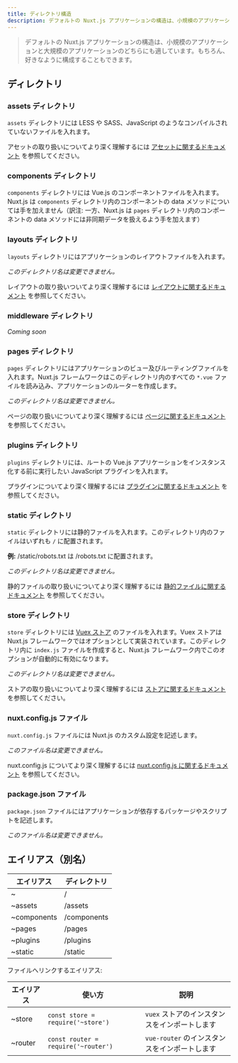 ```yaml
---
title: ディレクトリ構造
description: デフォルトの Nuxt.js アプリケーションの構造は、小規模のアプリケーションと大規模のアプリケーションのどちらにも適しています。
---
```


<!-- title: Directory Structure -->
<!-- description: The default Nuxt.js application structure is intended to provide a great starting point for both large and small applications. -->

<!-- \> The default Nuxt.js application structure is intended to provide a great starting point for both small and large applications. Of course, you are free to organize your application however you like. -->

> デフォルトの Nuxt.js アプリケーションの構造は、小規模のアプリケーションと大規模のアプリケーションのどちらにも適しています。もちろん、好きなように構成することもできます。

<!-- ## Directories -->

## ディレクトリ

<!-- ### The Assets Directory -->

### assets ディレクトリ

<!-- The `assets` directory contains your un-compiled assets such as LESS, SASS, or JavaScript. -->

`assets` ディレクトリには LESS や SASS、JavaScript のようなコンパイルされていないファイルを入れます。

<!-- [More documentation about Assets integration](/guide/assets) -->

アセットの取り扱いについてより深く理解するには [アセットに関するドキュメント](/guide/assets) を参照してください。

<!-- ### The Components Directory -->

### components ディレクトリ

<!-- The `components` directory contains your Vue.js Components. Nuxt.js doesn't supercharge the data method on these components. -->

`components` ディレクトリには Vue.js のコンポーネントファイルを入れます。Nuxt.js は `components` ディレクトリ内のコンポーネントの data メソッドについては手を加えません（訳注: 一方、Nuxt.js は `pages` ディレクトリ内のコンポーネントの data メソッドには非同期データを扱えるよう手を加えます）

<!-- ### The Layouts Directory -->

### layouts ディレクトリ

<!-- The `layouts` directory contains your Application Layouts. -->

`layouts` ディレクトリにはアプリケーションのレイアウトファイルを入れます。

<!-- _This directory can not be renamed._ -->

_このディレクトリ名は変更できません。_

<!-- [More documentation about Layouts integration](/guide/views#layouts) -->

レイアウトの取り扱いついてより深く理解するには [レイアウトに関するドキュメント](/guide/views#レイアウト) を参照してください。

<!-- ### The Middleware Directory -->

### middleware ディレクトリ

_Coming soon_

<!-- ### The Pages Directory -->

### pages ディレクトリ

<!-- The `pages` directory contains your Application Views and Routes. The framework reads all the `.vue` files inside this directory and create the router of your application. -->

`pages` ディレクトリにはアプリケーションのビュー及びルーティングファイルを入れます。Nuxt.js フレームワークはこのディレクトリ内のすべての `*.vue` ファイルを読み込み、アプリケーションのルーターを作成します。

<!-- _This directory can not be renamed._ -->

_このディレクトリ名は変更できません。_

<!-- [More documentation about Pages integration](/guide/views) -->

ページの取り扱いについてより深く理解するには [ページに関するドキュメント](/guide/views) を参照してください。

<!-- ### The Plugins Directory -->

### plugins ディレクトリ

<!-- The `plugins` directory contains your Javascript plugins that you want to run before instantiating the root vue.js application. -->

`plugins` ディレクトリには、ルートの Vue.js アプリケーションをインスタンス化する前に実行したい JavaScript プラグインを入れます。

<!-- [More documentation about Plugins integration](/guide/plugins) -->

プラグインについてより深く理解するには [プラグインに関するドキュメント](/guide/plugins) を参照してください。

<!-- ### The Static Directory -->

### static ディレクトリ

<!-- The `static` directory contains your static files. Each file inside this directory is mapped to /. -->

`static` ディレクトリには静的ファイルを入れます。このディレクトリ内のファイルはいずれも `/` に配置されます。

<!-- **Example:** /static/robots.txt is mapped as /robots.txt -->

**例:** /static/robots.txt は /robots.txt に配置されます。

<!-- _This directory can not be renamed._ -->

_このディレクトリ名は変更できません。_

<!-- [More documentation about Static integration](/guide/assets#static) -->

静的ファイルの取り扱いについてより深く理解するには [静的ファイルに関するドキュメント](/guide/assets#webpack-で扱わない静的ファイル) を参照してください。

<!-- ### The Store Directory -->

### store ディレクトリ

<!-- The `store` directory contains your [Vuex Store](http://vuex.vuejs.org) files. Vuex Store option is implemented in the Nuxt.js framework. Creating a `index.js` file in this directory activate the option in the framework automatically. -->

`store` ディレクトリには [Vuex ストア](http://vuex.vuejs.org) のファイルを入れます。Vuex ストアは Nuxt.js フレームワークではオプションとして実装されています。このディレクトリ内に `index.js` ファイルを作成すると、Nuxt.js フレームワーク内でこのオプションが自動的に有効になります。

<!-- _This directory can not be renamed._ -->

_このディレクトリ名は変更できません。_

<!-- [More documentation about Store integration](/guide/vuex-store) -->

ストアの取り扱いについてより深く理解するには [ストアに関するドキュメント](/guide/vuex-store) を参照してください。

<!-- ### The nuxt.config.js File -->

### nuxt.config.js ファイル

<!-- The `nuxt.config.js` file contains your Nuxt.js custom configuration. -->

`nuxt.config.js` ファイルには Nuxt.js のカスタム設定を記述します。

<!-- _This file can not be renamed._ -->

_このファイル名は変更できません。_

<!-- [More documentation about nuxt.config.js integration](/guide/configuration) -->

nuxt.config.js についてより深く理解するには [nuxt.config.js に関するドキュメント](/guide/configuration) を参照してください。

<!-- ### The package.json File -->

### package.json ファイル

<!-- The `package.json` file contains your Application dependencies and scripts. -->

`package.json` ファイルにはアプリケーションが依存するパッケージやスクリプトを記述します。

<!-- _This file can not be renamed._ -->

_このファイル名は変更できません。_

<!-- ## Aliases -->

## エイリアス（別名）

<!-- | Alias | Directory | -->
<!-- |-----|------| -->
<!-- | ~ | / | -->
<!-- | ~assets | /assets | -->
<!-- | ~components | /components | -->
<!-- | ~pages | /pages | -->
<!-- | ~plugins | /plugins | -->
<!-- | ~static | /static | -->

| エイリアス | ディレクトリ |
|-----|------|
| ~ | / |
| ~assets | /assets |
| ~components | /components |
| ~pages | /pages |
| ~plugins | /plugins |
| ~static | /static |

<!-- Aliases which link to files: -->

ファイルへリンクするエイリアス:

<!-- | Alias | Usage | Description | -->
<!-- |-------|------|--------------| -->
<!-- | ~store | `const store = require('~store')` | Import the `vuex` store instance. | -->
<!-- | ~router | `const router = require('~router')`| Import the `vue-router` instance. | -->

| エイリアス | 使い方 | 説明 |
|-------|------|--------------|
| ~store | `const store = require('~store')` | `vuex` ストアのインスタンスをインポートします |
| ~router | `const router = require('~router')`| `vue-router` のインスタンスをインポートします |
